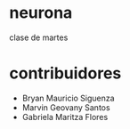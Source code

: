 # neurona
clase de martes
#  contribuidores
- Bryan Mauricio Siguenza
- Marvin Geovany Santos
- Gabriela Maritza Flores 
